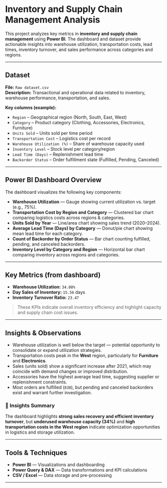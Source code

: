 # Inventory and Supply Chain Management Analysis

This project analyzes key metrics in **inventory and supply chain management** using **Power BI**. The dashboard and dataset provide actionable insights into warehouse utilization, transportation costs, lead times, inventory turnover, and sales performance across categories and regions.

---

## Dataset
**File:** `Raw dataset.csv`  
**Description:** Transactional and operational data related to inventory, warehouse performance, transportation, and sales.

**Key columns (example):**
- `Region` – Geographical region (North, South, East, West)  
- `Category` – Product category (Clothing, Accessories, Electronics, Furniture)  
- `Units Sold` – Units sold per time period  
- `Transportation Cost` – Logistics cost per record  
- `Warehouse Utilization (%)` – Share of warehouse capacity used  
- `Inventory Level` – Stock level per category/region  
- `Lead Time (Days)` – Replenishment lead time  
- `Backorder Status` – Order fulfillment state (Fulfilled, Pending, Canceled)

---

## Power BI Dashboard Overview

The dashboard visualizes the following key components:

- **Warehouse Utilization** — Gauge showing current utilization vs. target (e.g., 75%).  
- **Transportation Cost by Region and Category** — Clustered bar chart comparing logistics costs across regions & categories.  
- **Units Sold by Year** — Line/area chart showing sales trend (2020–2024).  
- **Average Lead Time (Days) by Category** — Donut/pie chart showing mean lead time for each category.  
- **Count of Backorder by Order Status** — Bar chart counting fulfilled, pending, and canceled backorders.  
- **Inventory Level by Category and Region** — Horizontal bar chart comparing inventory across regions and categories.

---

## Key Metrics (from dashboard)
- **Warehouse Utilization:** `34.08%`  
- **Day Sales of Inventory:** `15.56` days  
- **Inventory Turnover Ratio:** `23.47`

> These KPIs indicate overall inventory efficiency and highlight capacity and supply chain cost issues.

---

## Insights & Observations
- Warehouse utilization is well below the target — potential opportunity to consolidate or expand utilization strategies.  
- Transportation costs peak in the **West** region, particularly for **Furniture** and **Electronics**.  
- Sales (units sold) show a significant increase after 2021, which may coincide with demand changes or improved distribution.  
- Accessories have the highest average lead time, suggesting supplier or replenishment constraints.  
- Most orders are fulfilled (`838`), but pending and canceled backorders exist and warrant further investigation.

### 🧠 Insights Summary
The dashboard highlights **strong sales recovery and efficient inventory turnover**, but **underused warehouse capacity (34%)** and **high transportation costs in the West region** indicate optimization opportunities in logistics and storage utilization.

---

## Tools & Techniques
- **Power BI** — Visualizations and dashboarding  
- **Power Query & DAX** — Data transformations and KPI calculations  
- **CSV / Excel** — Data storage and pre-processing

---
